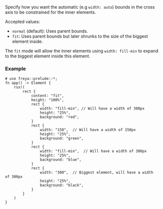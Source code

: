 Specify how you want the automatic (e.g `width: auto`) bounds in the cross axis
to be constrained for the inner elements.

Accepted values:

-   `normal` (default): Uses parent bounds.
-   `fit`: Uses parent bounds but later shrunks to the size of the biggest
    element inside.

The `fit` mode will allow the inner elements using `width: fill-min` to expand
to the biggest element inside this element.

### Example

```rust, no_run
# use freya::prelude::*;
fn app() -> Element {
    rsx!(
        rect {
            content: "fit",
            height: "100%",
            rect {
                width: "fill-min", // Will have a width of 300px
                height: "25%",
                background: "red",
            }
            rect {
                width: "150",  // Will have a width of 150px
                height: "25%",
                background: "green",
            }
            rect {
                width: "fill-min",  // Will have a width of 300px
                height: "25%",
                background: "blue",
            }
            rect {
                width: "300",  // Biggest element, will have a width of 300px
                height: "25%",
                background: "black",
            }
        }
    )
}
```
